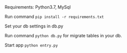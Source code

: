 Requirements: Python3.7, MySql

Run command ``pip install -r requirements.txt``

Set your db settings in db.py

Run command ``python db.py`` for migrate tables in your db.

Start app ``python entry.py``